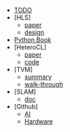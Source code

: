 
- [TODO](TODO.md)
- [HLS]
  - [paper](hls_paper.md)
  - [design](hls_design.md)
- [Python Book](python_book.md)
- [HeteroCL]
  - [paper](heterocl_paper.md)
  - [code](heterocl_code.md)
- [TVM]
  - [summary](tvm.md)
  - [walk-through](walk-through.md)
- [SLAM]
  - [doc](slam.md)
- [Github]
  - [AI](git_ai.md)
  - [Hardware](git_hardware.md)
